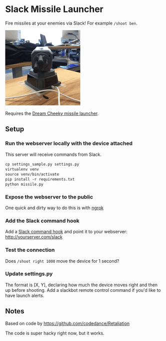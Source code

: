 # Slack Missile Launcher

Fire missiles at your enemies via Slack! For example `/shoot ben`.

<img alt="Launcher Gif" src="https://raw.githubusercontent.com/babldev/slack-missiles/master/launcher.gif" width="240" height="240">

Requires the [Dream Cheeky missile launcher](http://dreamcheeky.com/thunder-missile-launcher).

## Setup

### Run the webserver locally with the device attached

This server will receive commands from Slack.

```
cp settings_sample.py settings.py
virtualenv venv
source venv/bin/activate
pip install -r requirements.txt
python missile.py
```

### Expose the webserver to the public

One quick and dirty way to do this is with [ngrok](https://ngrok.com/)

### Add the Slack command hook

Add a [Slack command hook](https://api.slack.com/slash-commands) and point it to your webserver: http://yourserver.com/slack

### Test the connection

Does `/shoot right 1000` move the device for 1 second?

### Update settings.py

The format is [X, Y], declaring how much the device moves right and then up before shooting. Add a slackbot remote control command if you'd like to have launch alerts.

## Notes

Based on code by https://github.com/codedance/Retaliation

The code is super hacky right now, but it works.
